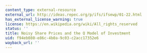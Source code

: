 ```yaml
---
content_type: external-resource
external_url: http://ideas.repec.org/p/ifs/ifsewp/01-22.html
has_external_license_warning: true
license: https://en.wikipedia.org/wiki/All_rights_reserved
status: ''
title: Noisy Share Prices and the Q Model of Investment
uid: f94eb080-e86c-4b0a-9c03-c2acc17352e6
wayback_url: ''
---
```

